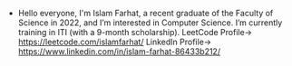 - Hello everyone, I'm Islam Farhat, a recent graduate of the Faculty of Science in 2022, and I’m interested in Computer Science.
I’m currently training in ITI (with a 9-month scholarship).
LeetCode Profile-> https://leetcode.com/islamfarhat/
LinkedIn Profile-> https://www.linkedin.com/in/islam-farhat-86433b212/
